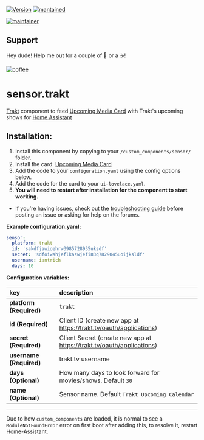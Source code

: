 [![Version](https://img.shields.io/badge/version-0.0.5-green.svg?style=for-the-badge)](#) [![mantained](https://img.shields.io/maintenance/yes/2018.svg?style=for-the-badge)](#)

[![maintainer](https://img.shields.io/badge/maintainer-Ian%20Richardson%20%40iantrich-blue.svg?style=for-the-badge)](#)

## Support
Hey dude! Help me out for a couple of :beers: or a :coffee:!

[![coffee](https://www.buymeacoffee.com/assets/img/custom_images/black_img.png)](https://www.buymeacoffee.com/zJtVxUAgH)

# sensor.trakt
[Trakt](https://www.trakt.tv) component to feed [Upcoming Media Card](https://github.com/custom-cards/upcoming-media-card) with
Trakt's upcoming shows for [Home Assistant](https://www.home-assistant.io/)

## Installation:

1. Install this component by copying to your `/custom_components/sensor/` folder.
2. Install the card: [Upcoming Media Card](https://github.com/custom-cards/upcoming-media-card)
3. Add the code to your `configuration.yaml` using the config options below.
4. Add the code for the card to your `ui-lovelace.yaml`. 
5. **You will need to restart after installation for the component to start working.**

* If you're having issues, check out the [troubleshooting guide](https://github.com/custom-cards/upcoming-media-card/blob/master/troubleshooting.md) before posting an issue or asking for help on the forums.

**Example configuration.yaml:**

```yaml
sensor:
  platform: trakt
  id: 'sakdfjawioehrw3985728935uksdf'
  secret: 'sdfoiwahjeflkaswjefi83q7829045uoijksldf'
  username: iantrich
  days: 10
```

**Configuration variables:**

key | description
:--- | :---
**platform (Required)** | `trakt`
**id (Required)** | Client ID (create new app at https://trakt.tv/oauth/applications)
**secret (Required)** | Client Secret (create new app at https://trakt.tv/oauth/applications)
**username (Required)** | trakt.tv username
**days (Optional)** | How many days to look forward for movies/shows. Default `30`
**name (Optional)** | Sensor name. Default `Trakt Upcoming Calendar`

***

Due to how `custom_components` are loaded, it is normal to see a `ModuleNotFoundError` error on first boot after adding this, to resolve it, restart Home-Assistant.
